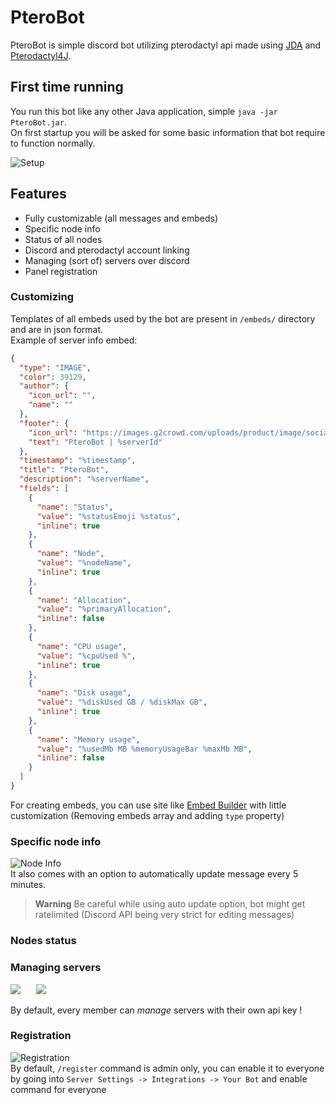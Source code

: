 # PteroBot
PteroBot is simple discord bot utilizing pterodactyl api made using [JDA](https://github.com/DV8FromTheWorld/JDA) and [Pterodactyl4J](https://github.com/mattmalec/Pterodactyl4J).
## First time running
You run this bot like any other Java application, simple `java -jar PteroBot.jar`.  
On first startup you will be asked for some basic information that bot require to function normally.


![Setup](https://media.discordapp.net/attachments/976766831182368768/1033771478870663228/unknown.png)
## Features
- Fully customizable (all messages and embeds)
- Specific node info
- Status of all nodes
- Discord and pterodactyl account linking
- Managing (sort of) servers over discord
- Panel registration

### Customizing
Templates of all embeds used by the bot are present in `/embeds/` directory and are in json format.  
Example of server info embed:
```json
{
  "type": "IMAGE",
  "color": 39129,
  "author": {
    "icon_url": "",
    "name": ""
  },
  "footer": {
    "icon_url": "https://images.g2crowd.com/uploads/product/image/social_landscape/social_landscape_9f7bed1018bc7ad75c94da92c83c76de/pterodactyl-panel.png",
    "text": "PteroBot | %serverId"
  },
  "timestamp": "%timestamp",
  "title": "PteroBot",
  "description": "%serverName",
  "fields": [
    {
      "name": "Status",
      "value": "%statusEmoji %status",
      "inline": true
    },
    {
      "name": "Node",
      "value": "%nodeName",
      "inline": true
    },
    {
      "name": "Allocation",
      "value": "%primaryAllocation",
      "inline": false
    },
    {
      "name": "CPU usage",
      "value": "%cpuUsed %",
      "inline": true
    },
    {
      "name": "Disk usage",
      "value": "%diskUsed GB / %diskMax GB",
      "inline": true
    },
    {
      "name": "Memory usage",
      "value": "%usedMb MB %memoryUsageBar %maxMb MB",
      "inline": false
    }
  ]
}
```
For creating embeds, you can use site like [Embed Builder](https://glitchii.github.io/embedbuilder/?editor=json) with little customization (Removing embeds array and adding `type` property)
### Specific node info
![Node Info](https://cdn.discordapp.com/attachments/976766831182368768/1033774324743667752/unknown.png)  
It also comes with an option to automatically update message every 5 minutes.
> **Warning**
> Be careful while using auto update option, bot might get ratelimited (Discord API being very strict for editing messages)
### Nodes status
### Managing servers
<pre>
<img src = "https://cdn.discordapp.com/attachments/976766831182368768/1033775952129437799/unknown.png"></img>   <img src = "https://cdn.discordapp.com/attachments/976766831182368768/1033776116495822928/unknown.png"></img>
</pre>
By default, every member can *manage* servers with their own api key !
### Registration
![Registration](https://cdn.discordapp.com/attachments/976766831182368768/1033776792898642021/unknown.png)  
By default, `/register` command is admin only, you can enable it to everyone by going into `Server Settings -> Integrations -> Your Bot` and enable command for everyone
